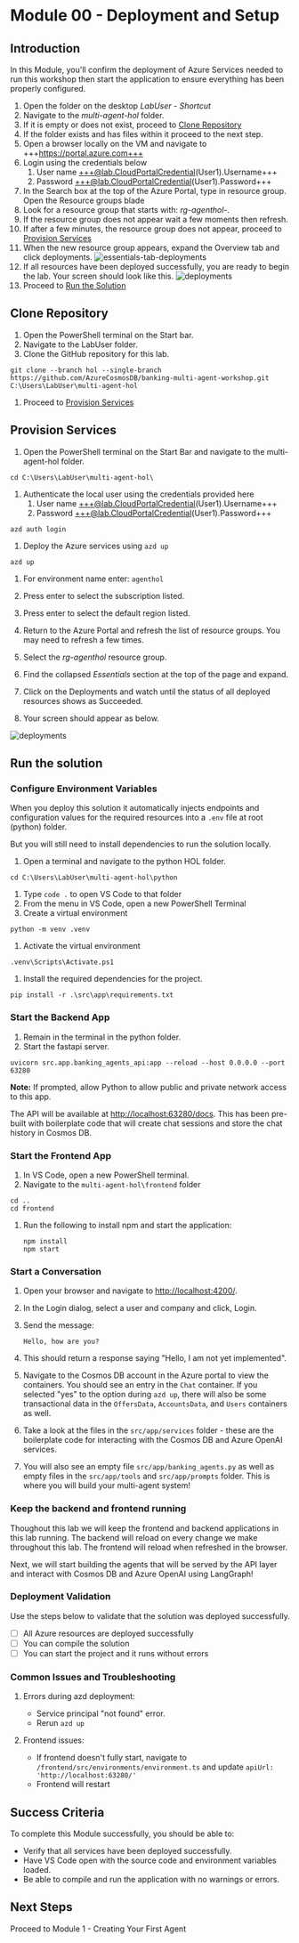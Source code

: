 # Module 00 - Deployment and Setup

## Introduction

In this Module, you'll confirm the deployment of Azure Services needed to run this workshop then start the application to ensure everything has been properly configured.

1. Open the folder on the desktop *LabUser - Shortcut*
1. Navigate to the *multi-agent-hol* folder.
1. If it is empty or does not exist, proceed to [Clone Repository](#clone-repository)
1. If the folder exists and has files within it proceed to the next step.
1. Open a browser locally on the VM and navigate to +++https://portal.azure.com+++
1. Login using the credentials below
   1. User name +++@lab.CloudPortalCredential(User1).Username+++
   1. Password +++@lab.CloudPortalCredential(User1).Password+++
1. In the Search box at the top of the Azure Portal, type in resource group. Open the Resource groups blade
1. Look for a resource group that starts with: *rg-agenthol-*.
1. If the resource group does not appear wait a few moments then refresh.
1. If after a few minutes, the resource group does not appear, proceed to [Provision Services](#provision-services)
1. When the new resource group appears, expand the Overview tab and click deployments.
![essentials-tab-deployments](./media/module-00/essentials-tab-deployments.png)
1. If all resources have been deployed successfully, you are ready to begin the lab. Your screen should look like this.
![deployments](./media/module-00/deployments.png)
1. Proceed to [Run the Solution](#run-the-solution)

## Clone Repository

1. Open the PowerShell terminal on the Start bar.
1. Navigate to the LabUser folder.
1. Clone the GitHub repository for this lab.

```shell
git clone --branch hol --single-branch https://github.com/AzureCosmosDB/banking-multi-agent-workshop.git C:\Users\LabUser\multi-agent-hol
```

1. Proceed to [Provision Services](#provision-services)

## Provision Services

1. Open the PowerShell terminal on the Start Bar and navigate to the multi-agent-hol folder.

```shell
cd C:\Users\LabUser\multi-agent-hol\
```

1. Authenticate the local user using the credentials provided here
   1. User name +++@lab.CloudPortalCredential(User1).Username+++
   1. Password +++@lab.CloudPortalCredential(User1).Password+++

```shell
azd auth login
```

1. Deploy the Azure services using `azd up`

```shell
azd up
```

1. For environment name enter: `agenthol`
1. Press enter to select the subscription listed.
1. Press enter to select the default region listed.

1. Return to the Azure Portal and refresh the list of resource groups. You may need to refresh a few times.
1. Select the *rg-agenthol* resource group.
1. Find the collapsed *Essentials* section at the top of the page and expand.
1. Click on the Deployments and watch until the status of all deployed resources shows as Succeeded.
1. Your screen should appear as below.

![deployments](./media/module-00/deployments.png)

## Run the solution

### Configure Environment Variables

When you deploy this solution it automatically injects endpoints and configuration values for the required resources into a `.env` file at root (python) folder.

But you will still need to install dependencies to run the solution locally.

1. Open a terminal and navigate to the python HOL folder.

```shell
cd C:\Users\LabUser\multi-agent-hol\python
```

1. Type `code .` to open VS Code to that folder
1. From the menu in VS Code, open a new PowerShell Terminal
1. Create a virtual environment

```shell
python -m venv .venv
```

1. Activate the virtual environment

```shell
.venv\Scripts\Activate.ps1
```

1. Install the required dependencies for the project.

```shell
pip install -r .\src\app\requirements.txt
```

### Start the Backend App

1. Remain in the terminal in the python folder.
2. Start the fastapi server.

```shell
uvicorn src.app.banking_agents_api:app --reload --host 0.0.0.0 --port 63280
```

**Note:** If prompted, allow Python to allow public and private network access to this app.

The API will be available at <http://localhost:63280/docs>. This has been pre-built with boilerplate code that will create chat sessions and store the chat history in Cosmos DB.

### Start the Frontend App

1. In VS Code, open a new PowerShell terminal.
1. Navigate to the `multi-agent-hol\frontend` folder

```shell
cd ..
cd frontend
```

1. Run the following to install npm and start the application:

   ```shell
   npm install
   npm start
   ```

### Start a Conversation

1. Open your browser and navigate to <http://localhost:4200/>.
1. In the Login dialog, select a user and company and click, Login.
1. Send the message:

   ```text
   Hello, how are you?
   ```

1. This should return a response saying "Hello, I am not yet implemented".
1. Navigate to the Cosmos DB account in the Azure portal to view the containers. You should see an entry in the `Chat` container. If you selected "yes" to the option during `azd up`, there will also be some transactional data in the `OffersData`, `AccountsData`, and `Users` containers as well.
1. Take a look at the files in the `src/app/services` folder - these are the boilerplate code for interacting with the Cosmos DB and Azure OpenAI services.
1. You will also see an empty file `src/app/banking_agents.py` as well as empty files in the `src/app/tools` and `src/app/prompts` folder. This is where you will build your multi-agent system!

### Keep the backend and frontend running

Thoughout this lab we will keep the frontend and backend applications in this lab running. The backend will reload on every change we make throughout this lab. The frontend will reload when refreshed in the browser.

Next, we will start building the agents that will be served by the API layer and interact with Cosmos DB and Azure OpenAI using LangGraph!

### Deployment Validation

Use the steps below to validate that the solution was deployed successfully.

- [ ] All Azure resources are deployed successfully
- [ ] You can compile the solution
- [ ] You can start the project and it runs without errors

### Common Issues and Troubleshooting

1. Errors during azd deployment:

   - Service principal "not found" error.
   - Rerun `azd up`

1. Frontend issues:
   - If frontend doesn't fully start, navigate to `/frontend/src/environments/environment.ts` and update `apiUrl: 'http://localhost:63280/'`
   - Frontend will restart

## Success Criteria

To complete this Module successfully, you should be able to:

- Verify that all services have been deployed successfully.
- Have VS Code open with the source code and environment variables loaded.
- Be able to compile and run the application with no warnings or errors.

## Next Steps

Proceed to Module 1 - Creating Your First Agent
